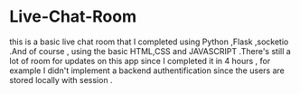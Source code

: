 # Live-Chat-Room
this is a basic live chat room that I completed using Python ,Flask ,socketio .And of course , using the basic HTML,CSS and JAVASCRIPT .There's still a lot of room for updates on this app since I completed it in 4 hours , for example I didn't implement a backend authentification since the users are stored locally with session .
